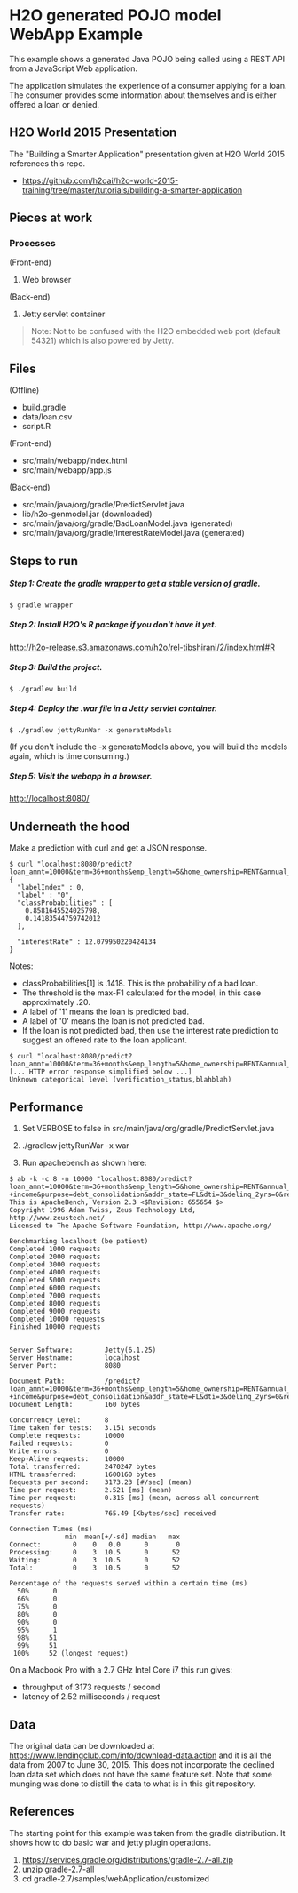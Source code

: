 # H2O generated POJO model WebApp Example

This example shows a generated Java POJO being called using a REST API from a JavaScript Web application.

The application simulates the experience of a consumer applying for a loan.  The consumer provides some information about themselves and is either offered a loan or denied.


## H2O World 2015 Presentation

The "Building a Smarter Application" presentation given at H2O World 2015 references this repo.

* <https://github.com/h2oai/h2o-world-2015-training/tree/master/tutorials/building-a-smarter-application>


## Pieces at work

### Processes

(Front-end)   

1.  Web browser

(Back-end)   

1.  Jetty servlet container

> Note:  Not to be confused with the H2O embedded web port (default 54321) which is also powered by Jetty.


## Files

(Offline)
* build.gradle
* data/loan.csv
* script.R

(Front-end)
* src/main/webapp/index.html
* src/main/webapp/app.js

(Back-end)
* src/main/java/org/gradle/PredictServlet.java
* lib/h2o-genmodel.jar (downloaded)
* src/main/java/org/gradle/BadLoanModel.java (generated)
* src/main/java/org/gradle/InterestRateModel.java (generated)


## Steps to run

##### Step 1: Create the gradle wrapper to get a stable version of gradle.

```
$ gradle wrapper
```

##### Step 2: Install H2O's R package if you don't have it yet.

<http://h2o-release.s3.amazonaws.com/h2o/rel-tibshirani/2/index.html#R>

##### Step 3: Build the project.

```
$ ./gradlew build
```

##### Step 4: Deploy the .war file in a Jetty servlet container.

```
$ ./gradlew jettyRunWar -x generateModels
```

(If you don't include the -x generateModels above, you will build the models again, which is time consuming.)

##### Step 5: Visit the webapp in a browser.

<http://localhost:8080/>


## Underneath the hood

Make a prediction with curl and get a JSON response.

```
$ curl "localhost:8080/predict?loan_amnt=10000&term=36+months&emp_length=5&home_ownership=RENT&annual_inc=60000&verification_status=verified&purpose=debt_consolidation&addr_state=FL&dti=3&delinq_2yrs=0&revol_util=35&total_acc=4&longest_credit_length=10"
{
  "labelIndex" : 0,
  "label" : "0",
  "classProbabilities" : [
    0.8581645524025798,
    0.14183544759742012
  ],

  "interestRate" : 12.079950220424134
}
```

Notes:

* classProbabilities[1] is .1418.  This is the probability of a bad loan.
* The threshold is the max-F1 calculated for the model, in this case approximately .20.
* A label of '1' means the loan is predicted bad.
* A label of '0' means the loan is not predicted bad.
* If the loan is not predicted bad, then use the interest rate prediction to suggest an offered rate to the loan applicant.


```
$ curl "localhost:8080/predict?loan_amnt=10000&term=36+months&emp_length=5&home_ownership=RENT&annual_inc=60000&verification_status=blahblah&purpose=debt_consolidation&addr_state=FL&dti=3&delinq_2yrs=0&revol_util=35&total_acc=4&longest_credit_length=10"
[... HTTP error response simplified below ...]
Unknown categorical level (verification_status,blahblah)
```


## Performance

1.  Set VERBOSE to false in src/main/java/org/gradle/PredictServlet.java

1.  ./gradlew jettyRunWar -x war

1.  Run apachebench as shown here:

```
$ ab -k -c 8 -n 10000 "localhost:8080/predict?loan_amnt=10000&term=36+months&emp_length=5&home_ownership=RENT&annual_inc=60000&verification_status=VERIFIED+-+income&purpose=debt_consolidation&addr_state=FL&dti=3&delinq_2yrs=0&revol_util=35&total_acc=4&longest_credit_length=10"
This is ApacheBench, Version 2.3 <$Revision: 655654 $>
Copyright 1996 Adam Twiss, Zeus Technology Ltd, http://www.zeustech.net/
Licensed to The Apache Software Foundation, http://www.apache.org/

Benchmarking localhost (be patient)
Completed 1000 requests
Completed 2000 requests
Completed 3000 requests
Completed 4000 requests
Completed 5000 requests
Completed 6000 requests
Completed 7000 requests
Completed 8000 requests
Completed 9000 requests
Completed 10000 requests
Finished 10000 requests


Server Software:        Jetty(6.1.25)
Server Hostname:        localhost
Server Port:            8080

Document Path:          /predict?loan_amnt=10000&term=36+months&emp_length=5&home_ownership=RENT&annual_inc=60000&verification_status=VERIFIED+-+income&purpose=debt_consolidation&addr_state=FL&dti=3&delinq_2yrs=0&revol_util=35&total_acc=4&longest_credit_length=10
Document Length:        160 bytes

Concurrency Level:      8
Time taken for tests:   3.151 seconds
Complete requests:      10000
Failed requests:        0
Write errors:           0
Keep-Alive requests:    10000
Total transferred:      2470247 bytes
HTML transferred:       1600160 bytes
Requests per second:    3173.23 [#/sec] (mean)
Time per request:       2.521 [ms] (mean)
Time per request:       0.315 [ms] (mean, across all concurrent requests)
Transfer rate:          765.49 [Kbytes/sec] received

Connection Times (ms)
              min  mean[+/-sd] median   max
Connect:        0    0   0.0      0       0
Processing:     0    3  10.5      0      52
Waiting:        0    3  10.5      0      52
Total:          0    3  10.5      0      52

Percentage of the requests served within a certain time (ms)
  50%      0
  66%      0
  75%      0
  80%      0
  90%      0
  95%      1
  98%     51
  99%     51
 100%     52 (longest request)
```

On a Macbook Pro with a 2.7 GHz Intel Core i7 this run gives:

* throughput of 3173 requests / second
* latency of 2.52 milliseconds / request


## Data

The original data can be downloaded at <https://www.lendingclub.com/info/download-data.action> and it is all the data from 2007 to June 30, 2015.  This does not incorporate the declined loan data set which does not have the same feature set.  Note that some munging was done to distill the data to what is in this git repository.


## References

The starting point for this example was taken from the gradle distribution.  It shows how to do basic war and jetty plugin operations.

1. <https://services.gradle.org/distributions/gradle-2.7-all.zip>
2. unzip gradle-2.7-all
3. cd gradle-2.7/samples/webApplication/customized

